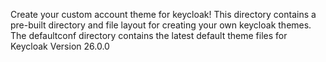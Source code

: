 Create your custom account theme for keycloak! This directory contains a pre-built directory and file layout for creating your own keycloak themes. 
The defaultconf directory contains the latest default theme files for Keycloak Version 26.0.0
